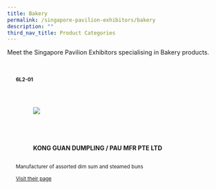 ```yaml
---
title: Bakery
permalink: /singapore-pavilion-exhibitors/bakery
description: ""
third_nav_title: Product Categories
---
```

<link rel="stylesheet" href="/sgds.css"/>
<p>Meet the Singapore Pavilion Exhibitors specialising in Bakery products.</p>

<div style="display: flex; flex-wrap: wrap; padding: 10px">
  
  <div class="sgds-card-bakery" style="flex: 1 1 47%; margin: 10px; display: block;">
		<div class="sgds-card-booth">
			<p><small><strong>6L2-01</strong></small></p>
      <div class="sgds-card-image" style="margin-top: 15px">
          <figure class="sgds-image" style="height: 100px;display: flex;justify-content: center;flex-direction: column;">
              <img src="https://drive.google.com/u/0/uc?id=1BS5PBeFb-bycOKs4xO1UJQC0BdZylZUc&export=download" style="object-fit: scale-down; max-width: 100%;
      max-height: 100%;">
          </figure>
      </div>
      <div class="sgds-card-content">
				<figure class="sgds-content" style="display: flex;justify-content: center;flex-direction: column;">
          <p><strong>KONG GUAN DUMPLING / PAU MFR PTE LTD</strong></p>
				</figure>
				<p><small>Manufacturer of assorted dim sum and steamed buns</small></p>
          <p><a href="https://beex.sg/" target="_blank"><small>Visit their page</small></a></p>
      </div>
  </div>
    
<div style="flex: 1 1 47%; margin: 10px;"></div></div>